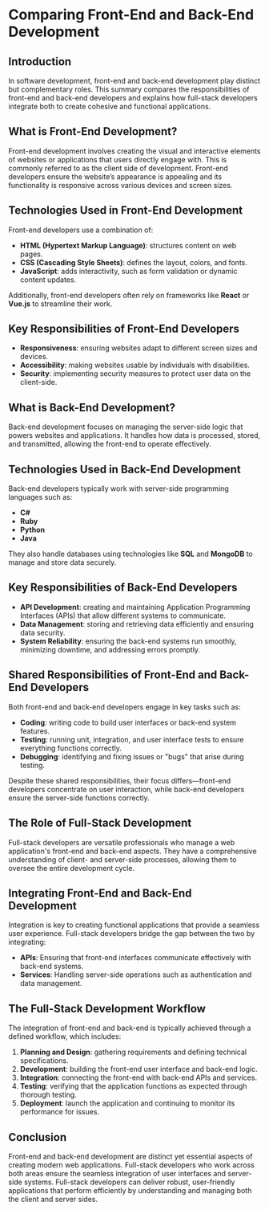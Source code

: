 # Comparing Front-End and Back-End Development

## Introduction
In software development, front-end and back-end development play distinct but complementary roles. This summary compares the responsibilities of front-end and back-end developers and explains how full-stack developers integrate both to create cohesive and functional applications.

## What is Front-End Development?
Front-end development involves creating the visual and interactive elements of websites or applications that users directly engage with. This is commonly referred to as the client side of development. Front-end developers ensure the website’s appearance is appealing and its functionality is responsive across various devices and screen sizes.

## Technologies Used in Front-End Development
Front-end developers use a combination of:

- **HTML (Hypertext Markup Language)**: structures content on web pages.
- **CSS (Cascading Style Sheets)**: defines the layout, colors, and fonts.
- **JavaScript**: adds interactivity, such as form validation or dynamic content updates.

Additionally, front-end developers often rely on frameworks like **React** or **Vue.js** to streamline their work.

## Key Responsibilities of Front-End Developers
- **Responsiveness**: ensuring websites adapt to different screen sizes and devices.
- **Accessibility**: making websites usable by individuals with disabilities.
- **Security**: implementing security measures to protect user data on the client-side.

## What is Back-End Development?
Back-end development focuses on managing the server-side logic that powers websites and applications. It handles how data is processed, stored, and transmitted, allowing the front-end to operate effectively.

## Technologies Used in Back-End Development
Back-end developers typically work with server-side programming languages such as:

- **C#**
- **Ruby**
- **Python**
- **Java**

They also handle databases using technologies like **SQL** and **MongoDB** to manage and store data securely.

## Key Responsibilities of Back-End Developers
- **API Development**: creating and maintaining Application Programming Interfaces (APIs) that allow different systems to communicate.
- **Data Management**: storing and retrieving data efficiently and ensuring data security.
- **System Reliability**: ensuring the back-end systems run smoothly, minimizing downtime, and addressing errors promptly.

## Shared Responsibilities of Front-End and Back-End Developers
Both front-end and back-end developers engage in key tasks such as:

- **Coding**: writing code to build user interfaces or back-end system features.
- **Testing**: running unit, integration, and user interface tests to ensure everything functions correctly.
- **Debugging**: identifying and fixing issues or "bugs" that arise during testing.

Despite these shared responsibilities, their focus differs—front-end developers concentrate on user interaction, while back-end developers ensure the server-side functions correctly.

## The Role of Full-Stack Development
Full-stack developers are versatile professionals who manage a web application's front-end and back-end aspects. They have a comprehensive understanding of client- and server-side processes, allowing them to oversee the entire development cycle.

## Integrating Front-End and Back-End Development
Integration is key to creating functional applications that provide a seamless user experience. Full-stack developers bridge the gap between the two by integrating:

- **APIs**: Ensuring that front-end interfaces communicate effectively with back-end systems.
- **Services**: Handling server-side operations such as authentication and data management.

## The Full-Stack Development Workflow
The integration of front-end and back-end is typically achieved through a defined workflow, which includes:

1. **Planning and Design**: gathering requirements and defining technical specifications.
2. **Development**: building the front-end user interface and back-end logic.
3. **Integration**: connecting the front-end with back-end APIs and services.
4. **Testing**: verifying that the application functions as expected through thorough testing.
5. **Deployment**: launch the application and continuing to monitor its performance for issues.

## Conclusion
Front-end and back-end development are distinct yet essential aspects of creating modern web applications. Full-stack developers who work across both areas ensure the seamless integration of user interfaces and server-side systems. Full-stack developers can deliver robust, user-friendly applications that perform efficiently by understanding and managing both the client and server sides.

